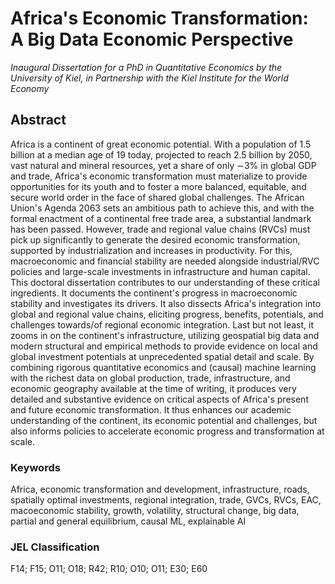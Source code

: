 # Africa's Economic Transformation: A Big Data Economic Perspective

*Inaugural Dissertation for a PhD in Quantitative Economics by the University of Kiel, in Partnership with the Kiel Institute for the World Economy*

## Abstract
Africa is a continent of great economic potential. With a population of 1.5 billion at a median age of 19 today, projected to reach 2.5 billion by 2050, vast natural and mineral resources, yet a share of only $\sim$3\% in global GDP and trade, Africa's economic transformation must materialize to provide opportunities for its youth and to foster a more balanced, equitable, and secure world order in the face of shared global challenges. The African Union's Agenda 2063 sets an ambitious path to achieve this, and with the formal enactment of a continental free trade area, a substantial landmark has been passed. However, trade and regional value chains (RVCs) must pick up significantly to generate the desired economic transformation, supported by industrialization and increases in productivity. For this, macroeconomic and financial stability are needed alongside industrial/RVC policies and large-scale investments in infrastructure and human capital. This doctoral dissertation contributes to our understanding of these critical ingredients. It documents the continent's progress in macroeconomic stability and investigates its drivers. It also dissects Africa's integration into global and regional value chains, eliciting progress, benefits, potentials, and challenges towards/of regional economic integration. Last but not least, it zooms in on the continent's infrastructure, utilizing geospatial big data and modern structural and empirical methods to provide evidence on local and global investment potentials at unprecedented spatial detail and scale. By combining rigorous quantitative economics and (causal) machine learning with the richest data on global production, trade, infrastructure, and economic geography available at the time of writing, it produces very detailed and substantive evidence on critical aspects of Africa's present and future economic transformation. It thus enhances our academic understanding of the continent, its economic potential and challenges, but also informs policies to accelerate economic progress and transformation at scale.
### Keywords
Africa, economic transformation and development, infrastructure, roads, spatially optimal investments, regional integration, trade, GVCs, RVCs, EAC, macoeconomic stability, growth, volatility, structural change, big data, partial and general equilibrium, causal ML, explainable AI
### JEL Classification
F14; F15; O11; O18; R42; R10; O10; O11; E30; E60
